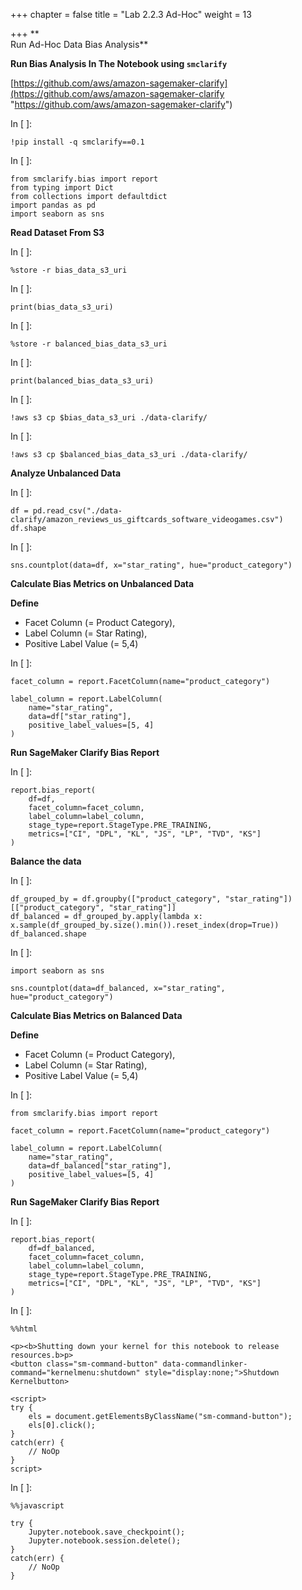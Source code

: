 +++
chapter = false
title = "Lab 2.2.3 Ad-Hoc"
weight = 13

+++
**  
Run Ad-Hoc Data Bias Analysis**

**Run Bias Analysis In The Notebook using `smclarify`**

[https://github.com/aws/amazon-sagemaker-clarify](https://github.com/aws/amazon-sagemaker-clarify "https://github.com/aws/amazon-sagemaker-clarify")

In \[ \]:

    !pip install -q smclarify==0.1
    

In \[ \]:

    from smclarify.bias import report
    from typing import Dict
    from collections import defaultdict
    import pandas as pd
    import seaborn as sns
    

**Read Dataset From S3**

In \[ \]:

    %store -r bias_data_s3_uri
    

In \[ \]:

    print(bias_data_s3_uri)
    

In \[ \]:

    %store -r balanced_bias_data_s3_uri
    

In \[ \]:

    print(balanced_bias_data_s3_uri)
    

In \[ \]:

    !aws s3 cp $bias_data_s3_uri ./data-clarify/
    

In \[ \]:

    !aws s3 cp $balanced_bias_data_s3_uri ./data-clarify/
    

**Analyze Unbalanced Data**

In \[ \]:

    df = pd.read_csv("./data-clarify/amazon_reviews_us_giftcards_software_videogames.csv")
    df.shape
    

In \[ \]:

    sns.countplot(data=df, x="star_rating", hue="product_category")
    

**Calculate Bias Metrics on Unbalanced Data**

**Define**

* Facet Column (= Product Category),
* Label Column (= Star Rating),
* Positive Label Value (= 5,4)

In \[ \]:

    facet_column = report.FacetColumn(name="product_category")
    
    label_column = report.LabelColumn(
        name="star_rating", 
        data=df["star_rating"], 
        positive_label_values=[5, 4]
    )
    

**Run SageMaker Clarify Bias Report**

In \[ \]:

    report.bias_report(
        df=df, 
        facet_column=facet_column, 
        label_column=label_column, 
        stage_type=report.StageType.PRE_TRAINING, 
        metrics=["CI", "DPL", "KL", "JS", "LP", "TVD", "KS"]
    )
    

**Balance the data**

In \[ \]:

    df_grouped_by = df.groupby(["product_category", "star_rating"])[["product_category", "star_rating"]]
    df_balanced = df_grouped_by.apply(lambda x: x.sample(df_grouped_by.size().min()).reset_index(drop=True))
    df_balanced.shape
    

In \[ \]:

    import seaborn as sns
    
    sns.countplot(data=df_balanced, x="star_rating", hue="product_category")
    

**Calculate Bias Metrics on Balanced Data**

**Define**

* Facet Column (= Product Category),
* Label Column (= Star Rating),
* Positive Label Value (= 5,4)

In \[ \]:

    from smclarify.bias import report
    
    facet_column = report.FacetColumn(name="product_category")
    
    label_column = report.LabelColumn(
        name="star_rating", 
        data=df_balanced["star_rating"], 
        positive_label_values=[5, 4]
    )
    

**Run SageMaker Clarify Bias Report**

In \[ \]:

    report.bias_report(
        df=df_balanced, 
        facet_column=facet_column, 
        label_column=label_column, 
        stage_type=report.StageType.PRE_TRAINING, 
        metrics=["CI", "DPL", "KL", "JS", "LP", "TVD", "KS"]
    )
    

In \[ \]:

    %%html
    
    <p><b>Shutting down your kernel for this notebook to release resources.b>p>
    <button class="sm-command-button" data-commandlinker-command="kernelmenu:shutdown" style="display:none;">Shutdown Kernelbutton>
            
    <script>
    try {
        els = document.getElementsByClassName("sm-command-button");
        els[0].click();
    }
    catch(err) {
        // NoOp
    }    
    script>
    

In \[ \]:

    %%javascript
    
    try {
        Jupyter.notebook.save_checkpoint();
        Jupyter.notebook.session.delete();
    }
    catch(err) {
        // NoOp
    }